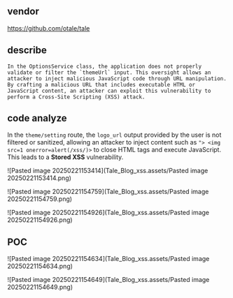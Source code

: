 
## vendor
https://github.com/otale/tale

## describe

```
In the OptionsService class, the application does not properly validate or filter the `themeUrl` input. This oversight allows an attacker to inject malicious JavaScript code through URL manipulation. By crafting a malicious URL that includes executable HTML or JavaScript content, an attacker can exploit this vulnerability to perform a Cross-Site Scripting (XSS) attack.
```

## code analyze

In the `theme/setting` route, the `logo_url` output provided by the user is not filtered or sanitized, allowing an attacker to inject content such as `"> <img src=1 onerror=alert(/xss/)>` to close HTML tags and execute JavaScript. This leads to a **Stored XSS** vulnerability.

![Pasted image 20250221153414](Tale_Blog_xss.assets/Pasted image 20250221153414.png)

![Pasted image 20250221154759](Tale_Blog_xss.assets/Pasted image 20250221154759.png)

![Pasted image 20250221154926](Tale_Blog_xss.assets/Pasted image 20250221154926.png)

## POC 
![Pasted image 20250221154634](Tale_Blog_xss.assets/Pasted image 20250221154634.png)

![Pasted image 20250221154649](Tale_Blog_xss.assets/Pasted image 20250221154649.png)